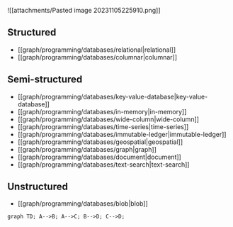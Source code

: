 ![[attachments/Pasted image 20231105225910.png]]
## Structured
- [[graph/programming/databases/relational|relational]]
- [[graph/programming/databases/columnar|columnar]]
## Semi-structured
- [[graph/programming/databases/key-value-database|key-value-database]]
- [[graph/programming/databases/in-memory|in-memory]]
- [[graph/programming/databases/wide-column|wide-column]]
- [[graph/programming/databases/time-series|time-series]]
- [[graph/programming/databases/immutable-ledger|immutable-ledger]]
- [[graph/programming/databases/geospatial|geospatial]]
- [[graph/programming/databases/graph|graph]]
- [[graph/programming/databases/document|document]]
- [[graph/programming/databases/text-search|text-search]]
## Unstructured
- [[graph/programming/databases/blob|blob]]


```mermaid
graph TD; A-->B; A-->C; B-->D; C-->D;
```
